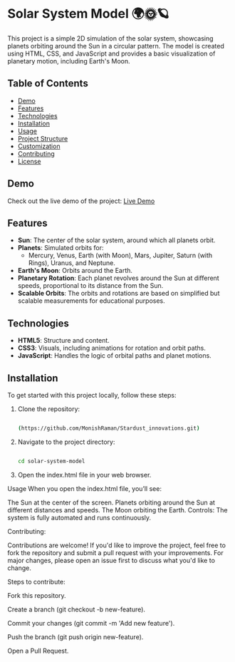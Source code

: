 # Solar System Model 🌍🌞🪐

This project is a simple 2D simulation of the solar system, showcasing planets orbiting around the Sun in a circular pattern. The model is created using HTML, CSS, and JavaScript and provides a basic visualization of planetary motion, including Earth's Moon.

## Table of Contents
- [Demo](#demo)
- [Features](#features)
- [Technologies](#technologies)
- [Installation](#installation)
- [Usage](#usage)
- [Project Structure](#project-structure)
- [Customization](#customization)
- [Contributing](#contributing)
- [License](#license)

## Demo
Check out the live demo of the project:
[Live Demo](https://stardustinnovations.netlify.app/) 

## Features
- **Sun**: The center of the solar system, around which all planets orbit.
- **Planets**: Simulated orbits for:
  - Mercury, Venus, Earth (with Moon), Mars, Jupiter, Saturn (with Rings), Uranus, and Neptune.
- **Earth's Moon**: Orbits around the Earth.
- **Planetary Rotation**: Each planet revolves around the Sun at different speeds, proportional to its distance from the Sun.
- **Scalable Orbits**: The orbits and rotations are based on simplified but scalable measurements for educational purposes.

## Technologies
- **HTML5**: Structure and content.
- **CSS3**: Visuals, including animations for rotation and orbit paths.
- **JavaScript**: Handles the logic of orbital paths and planet motions.

## Installation

To get started with this project locally, follow these steps:

1. Clone the repository:
   ```bash
   
   (https://github.com/MonishRaman/Stardust_innovations.git)
   
3. Navigate to the project directory:
   ```bash
   
   cd solar-system-model
   
5. Open the index.html file in your web browser.

 Usage
   When you open the index.html file, you’ll see:

  The Sun at the center of the screen.
  Planets orbiting around the Sun at different distances and speeds.
  The Moon orbiting the Earth.
  Controls:
  The system is fully automated and runs continuously.
  
Contributing:

  Contributions are welcome! If you'd like to improve the project, feel free to fork the repository and submit a pull request with your improvements. For major changes, please open an issue first to discuss what you'd like to change.
  
  Steps to contribute:
  
  Fork this repository.
  
  Create a branch (git checkout -b new-feature).
  
  Commit your changes (git commit -m 'Add new feature').
  
  Push the branch (git push origin new-feature).
  
  Open a Pull Request.
